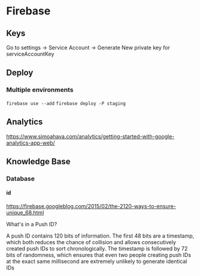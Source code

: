 # Firebase

## Keys
Go to settings -> Service Account -> Generate New private key
for serviceAccountKey
## Deploy

### Multiple environments
`firebase use --add`
`firebase deploy -P staging`

## Analytics
https://www.simoahava.com/analytics/getting-started-with-google-analytics-app-web/

## Knowledge Base
### Database
#### id
https://firebase.googleblog.com/2015/02/the-2120-ways-to-ensure-unique_68.html

What's in a Push ID?

A push ID contains 120 bits of information. The first 48 bits are a timestamp, which both reduces the chance of collision and allows consecutively created push IDs to sort chronologically. The timestamp is followed by 72 bits of randomness, which ensures that even two people creating push IDs at the exact same millisecond are extremely unlikely to generate identical IDs
